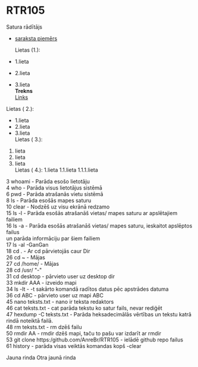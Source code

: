 # RTR105
Satura rādītājs  
- [saraksta piemērs]()  
  
  
    Lietas (1.):
- 1.lieta
- 2.lieta
- 3.lieta  
**Trekns**  
[Links](https://github.com/AnreBr)  

Lietas ( 2.):
* 1.lieta
* 2.lieta
* 3.lieta  
Lietas ( 3.):
 1. lieta
 2. lieta
 3. lieta  
Lietas ( 4.):
1.lieta
 1.1.lieta
   1.1.1.lieta
   
   3  whoami -  Parāda esošo lietotāju  
    4  who    - Parāda visus lietotājus sistēmā  
    6  pwd    - Parāda atrašanās vietu sistēmā  
    8  ls     - Parāda esošās mapes saturu  
   10  clear  - Nodzēš uz visu ekrānā redzamo    
   15  ls -l  - Parāda esošās atrašanāš vietas/ mapes saturu ar apslētajiem failiem  
   16  ls -a  - Parāda esošās atrašanāš vietas/ mapes saturu, ieskaitot apslēptos failus  
   un parāda informāciju par šiem failiem  
   17  ls -al -GanGan  
   18  cd .   - Ar cd pārvietojās caur Dir  
   26  cd ~   - Mājas  
   27  cd /home/ - Mājas  
   28  cd /usr/   "-"  
   31  cd desktop  - pārvieto user uz desktop dir  
   33  mkdir AAA   - izveido mapi  
   34  ls -lt      - -t sakārto komandā radītos datus pēc apstrādes datuma  
   36  cd ABC      - pārvieto user uz mapi ABC  
   45  nano teksts.txt  - nano ir teksta redaktors  
   46  cat teksts.txt   - cat parāda tekstu ko satur fails, nevar rediģēt  
   47  hexdump -C teksts.txt - Parāda heksadecimālās vērtības un tekstu katrā rindā noteiktā failā.  
   48  rm teksts.txt  - rm dzēš failu  
   50  rmdir AA       - rmdir dzēš mapi, taču to pašu var izdarīt ar rmdir  
   53  git clone https:/github.com/AnreBr/RTR105 - ielādē github repo failus  
   61  history      - parāda visas veiktās komandas kopš  -clear  
  
Jauna rinda 
Otra jaunā rinda
